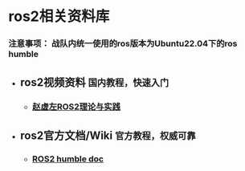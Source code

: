 # ros2相关资料库
### __注意事项__： 战队内统一使用的ros版本为Ubuntu22.04下的ros humble
* ## __ros2视频资料__ `国内教程，快速入门`
  * ### [赵虚左ROS2理论与实践](https://www.bilibili.com/video/BV1VB4y137ys/?spm_id_from=333.337.search-card.all.click&vd_source=d4d9b7c77540e26487d91a7ef6940e3a)
* ## __ros2官方文档/Wiki__ `官方教程，权威可靠`
  * ### [ROS2 humble doc](https://docs.ros.org/en/humble/index.html)



